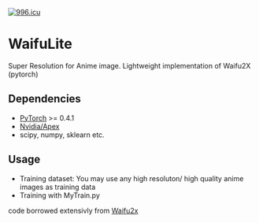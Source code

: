 [![996.icu](https://img.shields.io/badge/link-996.icu-red.svg)](https://996.icu)

# WaifuLite
Super Resolution for Anime image. Lightweight implementation of Waifu2X (pytorch)

## Dependencies 
* [PyTorch](https://pytorch.org/) >= 0.4.1
* [Nvidia/Apex](https://github.com/NVIDIA/apex/) 
* scipy, numpy, sklearn etc.

## Usage
- Training dataset: You may use any high resoluton/ high quality anime images as training data
- Training with MyTrain.py

code borrowed extensivly from [Waifu2x](https://github.com/yu45020/Waifu2x)
